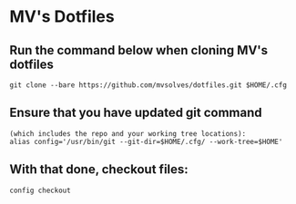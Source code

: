 # MV's Dotfiles

## Run the command below when cloning MV's dotfiles
```
git clone --bare https://github.com/mvsolves/dotfiles.git $HOME/.cfg
```

## Ensure that you have updated git command
```
(which includes the repo and your working tree locations):
alias config='/usr/bin/git --git-dir=$HOME/.cfg/ --work-tree=$HOME'
```
## With that done, checkout files:
```
config checkout
```
